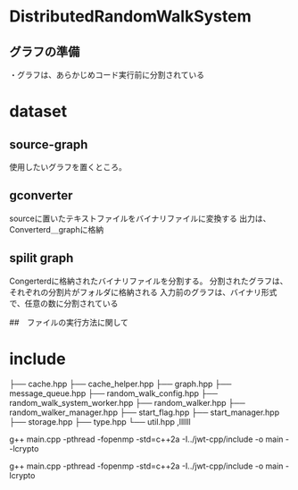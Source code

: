 # DistributedRandomWalkSystem
## グラフの準備
・グラフは、あらかじめコード実行前に分割されている

# dataset
## source-graph
使用したいグラフを置くところ。

## gconverter
sourceに置いたテキストファイルをバイナリファイルに変換する
出力は、Converterd＿graphに格納

## spilit graph 
Congerterdに格納されたバイナリファイルを分割する。
分割されたグラフは、それぞれの分割片がフォルダに格納される
入力前のグラフは、バイナリ形式で、任意の数に分割されている


##　ファイルの実行方法に関して


# include 
├── cache.hpp
├── cache_helper.hpp
├── graph.hpp
├── message_queue.hpp
├── random_walk_config.hpp
├── random_walk_system_worker.hpp
├── random_walker.hpp
├── random_walker_manager.hpp
├── start_flag.hpp
├── start_manager.hpp
├── storage.hpp
├── type.hpp
└── util.hpp
,llllll


g++ main.cpp -pthread -fopenmp -std=c++2a -I../jwt-cpp/include -o main --lcrypto

g++ main.cpp -pthread -fopenmp -std=c++2a -I../jwt-cpp/include -o main -lcrypto


